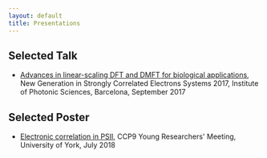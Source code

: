 ```yaml
---
layout: default
title: Presentations
---
```


## Selected Talk
- [Advances in linear-scaling DFT and DMFT for biological applications](http://files.tcm.phy.cam.ac.uk/~ebl27/Slides_NGSCES_2017.pdf), New Generation in Strongly Correlated Electrons Systems 2017, Institute of Photonic Sciences, Barcelona, September 2017

## Selected Poster

- [Electronic correlation in PSII](http://files.tcm.phy.cam.ac.uk/~ebl27/Poster_CCP9_2018.pdf), CCP9 Young Researchers' Meeting, University of York, July 2018
